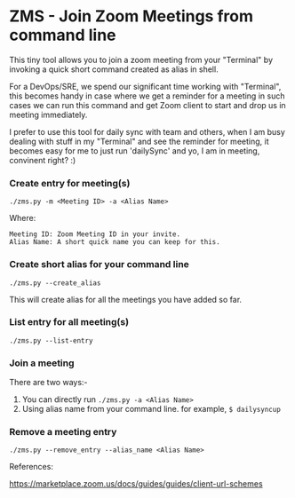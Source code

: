 ZMS - Join Zoom Meetings from command line
===========================================

This tiny tool allows you to join a zoom meeting from your "Terminal" by invoking a quick short command created as alias in shell. 

For a DevOps/SRE, we spend our significant time working with "Terminal", this becomes handy in case where we get a reminder for a meeting in such cases we can run this command and get Zoom client to start and drop us in meeting immediately.

I prefer to use this tool for daily sync with team and others, when I am busy dealing with stuff in my "Terminal" and see the reminder for meeting, it becomes easy for me to just run 'dailySync<TAB>' and yo, I am in meeting, convinent right? :)


### Create entry for meeting(s)
```./zms.py -m <Meeting ID> -a <Alias Name>```

Where:

    Meeting ID: Zoom Meeting ID in your invite.
    Alias Name: A short quick name you can keep for this.


### Create short alias for your command line
```./zms.py --create_alias```

This will create alias for all the meetings you have added so far.


### List entry for all meeting(s)

```./zms.py --list-entry```


### Join a meeting

There are two ways:-

1. You can directly run `./zms.py -a <Alias Name>`
2. Using alias name from your command line. for example, `$ dailysyncup`


### Remove a meeting entry
```./zms.py --remove_entry --alias_name <Alias Name>```


References:

https://marketplace.zoom.us/docs/guides/guides/client-url-schemes





